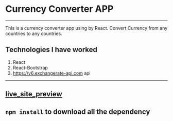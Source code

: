# Currency Converter APP
---

This is a currency converter app using by React. Convert Currency from any countries to any countries.

## Technologies I have worked
1. React
2. React-Bootstrap
3. https://v6.exchangerate-api.com api

---

## [live_site_preview](https://currencyconverterapps.netlify.app/)

## `npm install` to download all the dependency